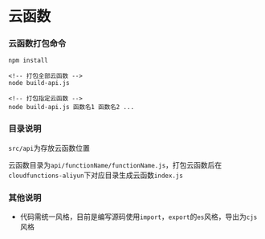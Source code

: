# 云函数

### 云函数打包命令

```
npm install

<!-- 打包全部云函数 -->
node build-api.js

<!-- 打包指定云函数 -->
node build-api.js 函数名1 函数名2 ...
```

### 目录说明

`src/api`为存放云函数位置

云函数目录为`api/functionName/functionName.js`，打包云函数后在`cloudfunctions-aliyun`下对应目录生成云函数`index.js`

### 其他说明

- 代码需统一风格，目前是编写源码使用`import`，`export`的`es`风格，导出为`cjs`风格